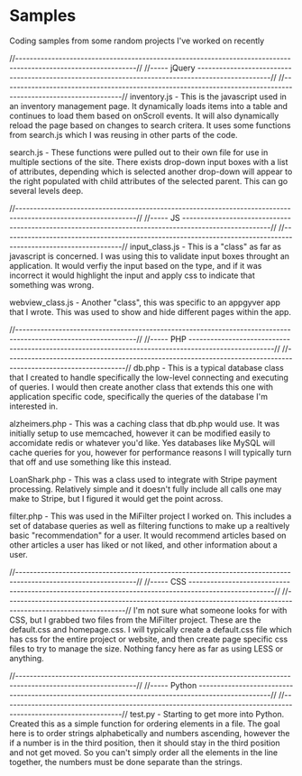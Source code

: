 Samples
=======

Coding samples from some random projects I've worked on recently


  //---------------------------------------------------------------------------------------------------------------//
 //----- jQuery --------------------------------------------------------------------------------------------------//
//---------------------------------------------------------------------------------------------------------------//
inventory.js - This is the javascript used in an inventory management page.  It dynamically loads items into a table
and continues to load them based on onScroll events.  It will also dynamically reload the page based on changes to 
search critera.  It uses some functions from search.js which I was reusing in other parts of the code.

search.js - These functions were pulled out to their own file for use in multiple sections of the site.  There exists
drop-down input boxes with a list of attributes, depending which is selected another drop-down will appear to the
right populated with child attributes of the selected parent.  This can go several levels deep.

  //---------------------------------------------------------------------------------------------------------------//
 //----- JS ------------------------------------------------------------------------------------------------------//
//---------------------------------------------------------------------------------------------------------------//
input_class.js - This is a "class" as far as javascript is concerned.  I was using this to validate input boxes
throught an application.  It would verfiy the input based on the type, and if it was incorrect it would highlight
the input and apply css to indicate that something was wrong.

webview_class.js - Another "class", this was specific to an appgyver app that I wrote.  This was used to show and
hide different pages within the app.

  //---------------------------------------------------------------------------------------------------------------//
 //----- PHP -----------------------------------------------------------------------------------------------------//
//---------------------------------------------------------------------------------------------------------------//
db.php - This is a typical database class that I created to handle specifically the low-level connecting and 
executing of queries.  I would then create another class that extends this one with application specific code,
specifically the queries of the database I'm interested in.

alzheimers.php - This was a caching class that db.php would use.  It was initially setup to use memcached, however
it can be modified easily to accomidate redis or whatever you'd like.  Yes databases like MySQL will cache queries
for you, however for performance reasons I will typically turn that off and use something like this instead.

LoanShark.php - This was a class used to integrate with Stripe payment processing.  Relatively simple and it doesn't
fully include all calls one may make to Stripe, but I figured it would get the point across.

filter.php - This was used in the MiFilter project I worked on.  This includes a set of database queries as well as 
filtering functions to make up a realtively basic "recommendation" for a user.  It would recommend articles based
on other articles a user has liked or not liked, and other information about a user.

  //---------------------------------------------------------------------------------------------------------------//
 //----- CSS -----------------------------------------------------------------------------------------------------//
//---------------------------------------------------------------------------------------------------------------//
I'm not sure what someone looks for with CSS, but I grabbed two files from the MiFilter project.  These are the
default.css and homepage.css.  I will typically create a default.css file which has css for the entire project or
website, and then create page specific css files to try to manage the size.  Nothing fancy here as far as using
LESS or anything.

  //---------------------------------------------------------------------------------------------------------------//
 //----- Python --------------------------------------------------------------------------------------------------//
//---------------------------------------------------------------------------------------------------------------//
test.py - Starting to get more into Python.  Created this as a simple function for ordering elements in a file.  The goal
here is to order strings alphabetically and numbers ascending, however the if a number is in the third position,
then it should stay in the third position and not get moved.  So you can't simply order all the elements in the
line together, the numbers must be done separate than the strings.

